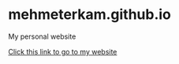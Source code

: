# mehmeterkam.github.io
My personal website

[Click this link to go to my website](https://mehmeterkam.github.io/index.html)
